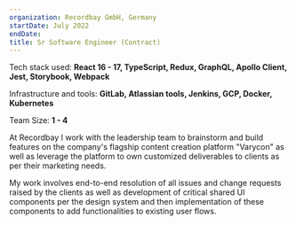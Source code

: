 ```yaml
---
organization: Recordbay GmbH, Germany
startDate: July 2022
endDate: 
title: Sr Software Engineer (Contract)
---
```


Tech stack used: 
**React 16 - 17, TypeScript, Redux, GraphQL, Apollo Client, Jest, Storybook, Webpack**

Infrastructure and tools: 
**GitLab, Atlassian tools, Jenkins, GCP, Docker, Kubernetes**

Team Size: 
**1 - 4**

At Recordbay I work with the leadership team to brainstorm and build features on the company's flagship content creation platform "Varycon" as well as leverage the platform to own customized deliverables to clients as per their marketing needs.

My work involves end-to-end resolution of all issues and change requests raised by the clients as well as development of critical shared UI components per the design system and then implementation of these components to add functionalities to existing user flows.